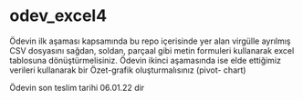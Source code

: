 # odev_excel4

Ödevin ilk aşaması kapsamında bu repo içerisinde yer alan virgülle ayrılmış CSV dosyasını sağdan, soldan, parçaal gibi metin formuleri kullanarak excel tablosuna dönüştürmelisiniz. 
Ödevin ikinci aşamasında ise elde ettiğimiz verileri kullanarak bir Özet-grafik oluşturmalısınız  (pivot- chart)

Ödevin son teslim tarihi 06.01.22 dir
